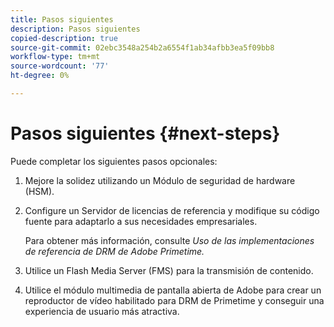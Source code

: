 ```yaml
---
title: Pasos siguientes
description: Pasos siguientes
copied-description: true
source-git-commit: 02ebc3548a254b2a6554f1ab34afbb3ea5f09bb8
workflow-type: tm+mt
source-wordcount: '77'
ht-degree: 0%

---
```


# Pasos siguientes {#next-steps}

Puede completar los siguientes pasos opcionales:
1. Mejore la solidez utilizando un Módulo de seguridad de hardware (HSM).
1. Configure un Servidor de licencias de referencia y modifique su código fuente para adaptarlo a sus necesidades empresariales.

   Para obtener más información, consulte *Uso de las implementaciones de referencia de DRM de Adobe Primetime.*
1. Utilice un Flash Media Server (FMS) para la transmisión de contenido.
1. Utilice el módulo multimedia de pantalla abierta de Adobe para crear un reproductor de vídeo habilitado para DRM de Primetime y conseguir una experiencia de usuario más atractiva.

